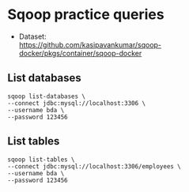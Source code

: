 # Sqoop practice queries

- Dataset:  
https://github.com/kasipavankumar/sqoop-docker/pkgs/container/sqoop-docker

## List databases
```sqoop
sqoop list-databases \
--connect jdbc:mysql://localhost:3306 \
--username bda \
--password 123456
```

## List tables
```sqoop
sqoop list-tables \
--connect jdbc:mysql://localhost:3306/employees \
--username bda \
--password 123456
```
